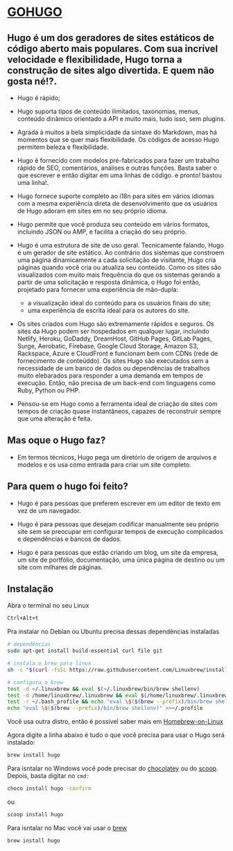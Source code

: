 # [GOHUGO](https://gohugo.io)

## Hugo é um dos geradores de sites estáticos de código aberto mais populares. Com sua incrível velocidade e flexibilidade, Hugo torna a construção de sites algo divertida. E quem não gosta né!?.

- Hugo é rápido;

- Hugo suporta tipos de conteúdo ilimitados, taxonomias, menus, conteúdo dinâmico orientado a API e muito mais, tudo isso, sem plugins.

- Agrada à muitos a bela simplicidade da sintaxe do Markdown, mas há momentos que se quer mais flexibilidade. Os códigos de acesso Hugo permitem beleza e flexibilidade.

- Hugo é fornecido com modelos pré-fabricados para fazer um trabalho rápido de SEO, comentários, análises e outras funções. Basta saber o que escrever e então digitar em uma linhas de código. e pronto! bastou uma linha!.

- Hugo fornece suporte completo ao i18n para sites em vários idiomas com a mesma experiência direta de desenvolvimento que os usuários de Hugo adoram em sites em no seu próprio idioma.

- Hugo permite que você produza seu conteúdo em vários formatos, incluindo JSON ou AMP, e facilita a criação do seu próprio.

- Hugo é uma estrutura de site de uso geral. Tecnicamente falando, Hugo é um gerador de site estático. Ao contrário dos sistemas que constroem uma página dinamicamente a cada solicitação de visitante, Hugo cria páginas quando você cria ou atualiza seu conteúdo. Como os sites são visualizados com muito mais frequência do que os sistemas gerando a partir de uma solicitação e resposta dinâmica, o Hugo foi então, projetado para fornecer uma experiência de mão-dupla:
   
    - a visualização ideal do conteúdo para os usuários finais do site;
    - uma experiência de escrita ideal para os autores do site.

- Os sites criados com Hugo são extremamente rápidos e seguros. Os sites da Hugo podem ser hospedados em qualquer lugar, incluindo Netlify, Heroku, GoDaddy, DreamHost, GitHub Pages, GitLab Pages, Surge, Aerobatic, Firebase, Google Cloud Storage, Amazon S3, Rackspace, Azure e CloudFront e funcionam bem com CDNs (rede de fornecimento de conteúddo). Os sites Hugo são executados sem a necessidade de um banco de dados ou dependências de trabalhos muito elebarados para responder a uma demanda em tempos de execução. Então, não precisa de um back-end com linguagens como Ruby, Python ou PHP.

- Pensou-se em Hugo como a ferramenta ideal de criação de sites com tempos de criação quase instantâneos, capazes de reconstruir sempre que uma alteração é feita.

## Mas oque o Hugo faz?

- Em termos técnicos, Hugo pega um diretório de origem de arquivos e modelos e os usa como entrada para criar um site completo.

## Para quem o hugo foi feito?

- Hugo é para pessoas que preferem escrever em um editor de texto em vez de um navegador.

- Hugo é para pessoas que desejam codificar manualmente seu próprio site sem se preocupar em configurar tempos de execução complicados e dependências e bancos de dados.

- Hugo é para pessoas que estão criando um blog, um site da empresa, um site de portfólio, documentação, uma única página de destino ou um site com milhares de páginas.

## Instalação

Abra o terminal no seu Linux 

```bash
Ctrl+Alt+t
```

Pra instalar no Debian ou Ubuntu precisa dessas dependências instaladas

```bash
# dependências
sudo apt-get install build-essential curl file git

# instala o brew para linux
sh -c "$(curl -fsSL https://raw.githubusercontent.com/Linuxbrew/install/master/install.sh)"

# configura o brew
test -d ~/.linuxbrew && eval $(~/.linuxbrew/bin/brew shellenv)
test -d /home/linuxbrew/.linuxbrew && eval $(/home/linuxbrew/.linuxbrew/bin/brew shellenv)
test -r ~/.bash_profile && echo "eval \$($(brew --prefix)/bin/brew shellenv)" >>~/.bash_profile
echo "eval \$($(brew --prefix)/bin/brew shellenv)" >>~/.profile
```

Você usa outra distro, então é possível saber mais em [Homebrew-on-Linux](https://docs.brew.sh/Homebrew-on-Linux)

Agora digite a linha abaixo é tudo o que você precisa para usar o Hugo será instalado:

```bash
brew install hugo
```

Para isntalar no Windows você pode precisar do [chocolatey](https://chocolatey.org/) ou do [scoop](https://scoop.sh/). Depois, basta digitar no ```cmd:```

```bat
choco install hugo -confirm
```

ou

```bat
scoop install hugo
```

Para isntalar no Mac você vai usar o [brew](https://brew.sh/)

```sh
brew install hugo
```
